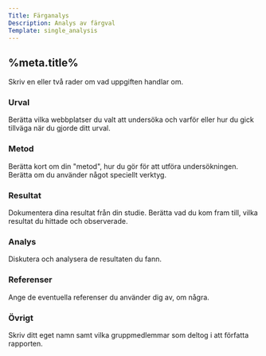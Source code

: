 ```yaml
---
Title: Färganalys
Description: Analys av färgval
Template: single_analysis
---
```


%meta.title%
-----------------------

Skriv en eller två rader om vad uppgiften handlar om.

### Urval

Berätta vilka webbplatser du valt att undersöka och varför eller hur du gick tillväga när du gjorde ditt urval.

### Metod

Berätta kort om din "metod", hur du gör för att utföra undersökningen. Berätta om du använder något speciellt verktyg.

### Resultat

Dokumentera dina resultat från din studie. Berätta vad du kom fram till, vilka resultat du hittade och observerade.

### Analys

Diskutera och analysera de resultaten du fann.

### Referenser

Ange de eventuella referenser du använder dig av, om några.

### Övrigt

Skriv ditt eget namn samt vilka gruppmedlemmar som deltog i att författa rapporten.